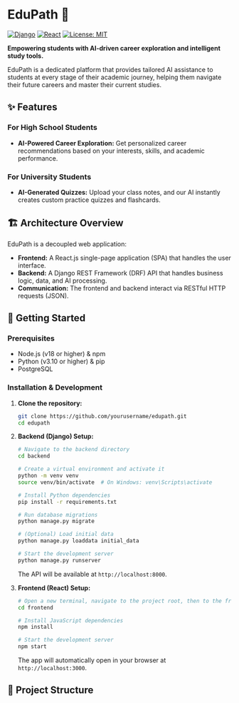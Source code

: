 # EduPath 🚀

[![Django](https://img.shields.io/badge/Django-4.2-green.svg)](https://www.djangoproject.com/)
[![React](https://img.shields.io/badge/React-18-blue.svg)](https://reactjs.org/)
[![License: MIT](https://img.shields.io/badge/License-MIT-yellow.svg)](https://opensource.org/licenses/MIT)

**Empowering students with AI-driven career exploration and intelligent study tools.**

EduPath is a dedicated platform that provides tailored AI assistance to students at every stage of their academic journey, helping them navigate their future careers and master their current studies.

## ✨ Features

### For High School Students
*   **AI-Powered Career Exploration:** Get personalized career recommendations based on your interests, skills, and academic performance.

### For University Students
*   **AI-Generated Quizzes:** Upload your class notes, and our AI instantly creates custom practice quizzes and flashcards.

## 🏗️ Architecture Overview

EduPath is a decoupled web application:
*   **Frontend:** A React.js single-page application (SPA) that handles the user interface.
*   **Backend:** A Django REST Framework (DRF) API that handles business logic, data, and AI processing.
*   **Communication:** The frontend and backend interact via RESTful HTTP requests (JSON).

## 🚀 Getting Started

### Prerequisites
*   Node.js (v18 or higher) & npm
*   Python (v3.10 or higher) & pip
*   PostgreSQL

### Installation & Development

1.  **Clone the repository:**
    ```bash
    git clone https://github.com/yourusername/edupath.git
    cd edupath
    ```

2.  **Backend (Django) Setup:**
    ```bash
    # Navigate to the backend directory
    cd backend

    # Create a virtual environment and activate it
    python -m venv venv
    source venv/bin/activate  # On Windows: venv\Scripts\activate

    # Install Python dependencies
    pip install -r requirements.txt

    # Run database migrations
    python manage.py migrate

    # (Optional) Load initial data
    python manage.py loaddata initial_data

    # Start the development server
    python manage.py runserver
    ```
    The API will be available at `http://localhost:8000`.

3.  **Frontend (React) Setup:**
    ```bash
    # Open a new terminal, navigate to the project root, then to the frontend directory
    cd frontend

    # Install JavaScript dependencies
    npm install

    # Start the development server
    npm start
    ```
    The app will automatically open in your browser at `http://localhost:3000`.

## 📁 Project Structure
